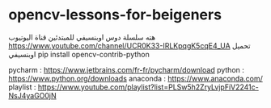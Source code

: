 # opencv-lessons-for-beigeners
هته سلسلة دوس اوبنسيفي للمبتدئين
قناة اليوتيوب https://www.youtube.com/channel/UCR0K33-IRLKpqgK5cqE4_UA
تحميل اوبنسيفي 
pip install opencv-contrib-python

pycharm : https://www.jetbrains.com/fr-fr/pycharm/download
python : https://www.python.org/downloads
anaconda : https://www.anaconda.com/
playlist : https://www.youtube.com/playlist?list=PLSw5h2ZryLvjpFiV2241c-NsJ4yaGO0jN
